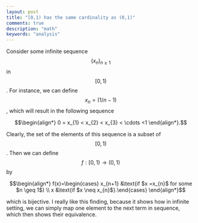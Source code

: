 ```yaml
---
layout: post
title: "[0,1) has the same cardinality as (0,1)"
comments: true
description: "math"
keywords: "analysis"
---
```


Consider some infinite sequence $$(x_{n})_{n \geq 1}$$ in $$[0,1)$$. For instance, we can define $$x_{n} = (1/n-1)$$, which will result in the following sequence 

$$\begin{align*}
  0 = x_{1} < x_{2} < x_{3} < \cdots <1
  \end{align*}.$$

Clearly, the set of the elements of this sequence is a subset of $$[0,1)$$. Then we can define $$f: [0,1) \to (0,1)$$ by 

$$\begin{align*}
  f(x)=\begin{cases} x_{n+1} &\text{if $x =x_{n}$ for some $n \geq 1$} \\ x &\text{if $x \neq x_{n}$}.\end{cases}
\end{align*}$$

which is bijective. I really like this finding, because it shows how in infinite setting, we can simply map one element to the next term in sequence, which then shows their equivalence.











